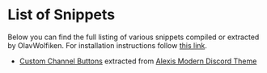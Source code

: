 # List of Snippets
Below you can find the full listing of various snippets compiled or extracted by OlavWolfiken. For installation instructions follow [this link](https://olavwolfiken.github.io/BetterDiscord#snippets-1).

- [Custom Channel Buttons](https://olavwolfiken.github.io/BetterDiscord/Snippets/custom-channel-buttons.css) extracted from [Alexis Modern Discord Theme](https://alexisjonsson.github.io/BetterDiscordAddons/Themes/modern-discord.theme.css)
